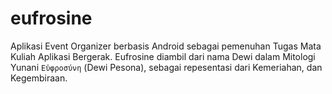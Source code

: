 # eufrosine
Aplikasi Event Organizer berbasis Android sebagai pemenuhan Tugas Mata Kuliah Aplikasi Bergerak.
Eufrosine diambil dari nama Dewi dalam Mitologi Yunani `Εὐφροσύνη` (Dewi Pesona), sebagai repesentasi dari Kemeriahan, dan Kegembiraan. 
